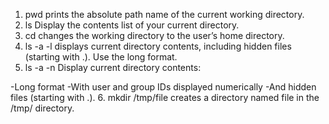 1. pwd prints the absolute path name of the current working directory.
2. ls Display the contents list of your current directory.
3. cd changes the working directory to the user’s home directory.
4. ls -a -l displays current directory contents, including hidden files (starting with .). Use the long format.
5. ls -a -n Display current directory contents:

-Long format
-With user and group IDs displayed numerically
-And hidden files (starting with .).
6. mkdir /tmp/file  creates a directory named file in the /tmp/ directory.
